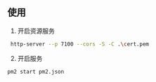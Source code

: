 ## 使用

1. 开启资源服务

```bash
 http-server --p 7100 --cors -S -C .\cert.pem
```


2. 开启服务

```bash
pm2 start pm2.json
```
